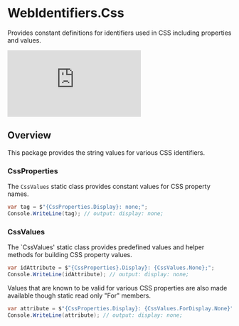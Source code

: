 # WebIdentifiers.Css
Provides constant definitions for identifiers used in CSS including properties and values.

![Nuget](https://img.shields.io/nuget/v/WebIdentifiers.Css)

## Overview
This package provides the string values for various CSS identifiers.

### CssProperties
The `CssValues` static class provides constant values for CSS property names. 

```csharp
var tag = $"{CssProperties.Display}: none;";
Console.WriteLine(tag); // output: display: none;
```

### CssValues
The `CssValues' static class provides predefined values and helper methods for building CSS property values.

```csharp
var idAttribute = $"{CssProperties}.Display}: {CssValues.None};";
Console.WriteLine(idAttribute); // output: display: none;
```

Values that are known to be valid for various CSS properties are also made available 
though static read only "For" members.

```csharp
var attribute = $"{CssProperties.Display}: {CssValues.ForDisplay.None}";
Console.WriteLine(attribute); // output: display: none;
```